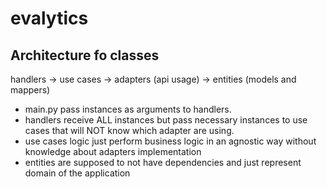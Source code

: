 # evalytics

## Architecture fo classes

handlers -> use cases -> adapters (api usage) -> entities (models and mappers)

- main.py pass instances as arguments to handlers.
- handlers receive ALL instances but pass necessary instances to use cases that will NOT know which adapter are using.
- use cases logic just perform business logic in an agnostic way without knowledge about adapters implementation
- entities are supposed to not have dependencies and just represent domain of the application
